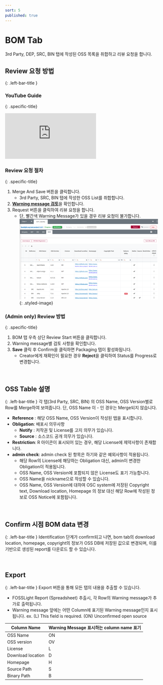 ```yaml
---
sort: 5
published: true
---
```


# BOM Tab
3rd Party, DEP, SRC, BIN 탭에 작성된 OSS 목록을 취합하고 리뷰 요청을 합니다.  


## Review 요청 방법  
{: .left-bar-title }  

### YouTube Guide  
{: .specific-title}  
<div class="youtube-container">
    <iframe src="https://www.youtube.com/embed/ErqmgN-YgD0" title="BOM 탭(SBOM 다운로드)" frameborder="0" allow="accelerometer; autoplay; clipboard-write; encrypted-media; gyroscope; picture-in-picture" allowfullscreen></iframe>
</div>

### Review 요청 절차     
{: .specific-title}  
1. Merge And Save 버튼을 클릭합니다.  
    - 3rd Party, SRC, BIN 탭에 작성한 OSS List를 취합합니다.  
2. [**Warning message 검토**](https://fosslight.org/hub-guide/tips/1_common/5_warning_message)을 확인합니다.  
3. Request 버튼을 클릭하여 리뷰 요청을 합니다.  
    - 단, 빨간색 Warning Message가 있을 경우 리뷰 요청이 불가합니다.  
![prj](images/5_bom_tap.png){: .styled-image}  


### (Admin only) Review 방법
{: .specific-title} 
1. BOM 탭 우측 상단 Review Start 버튼을 클릭합니다.
2. Warning message별 검토 사항을 확인합니다.
3. **Save** 클릭 후 Confirm을 클릭하면 Packaging 탭이 활성화됩니다. 
    - Creator에게 재확인이 필요한 경우 **Reject**을 클릭하여 Status를 Progress로 변경합니다.
<br><br><br>

## OSS Table 설명
{: .left-bar-title }
각 탭(3rd Party, SRC, BIN) 의 OSS Name, OSS Version별로 Row를 Merge하여 보여줍니다. 단, OSS Name 이 - 인 경우는 Merge되지 않습니다.
- **Reference** : 해당 OSS Name, OSS Version이 작성된 탭을 표시합니다.
- **Obligation**: 배포시 의무사항
    - **Notify** : 저작권 및 License를 고지 의무가 있습니다.
    - **Source** : 소스코드 공개 의무가 있습니다.
- **Restriction**: R 아이콘이 표시되어 있는 경우, 해당 License에 제약사항이 존재합니다.
- **admin check**: admin check 된 항목은 하기와 같은 예외사항이 적용됩니다.
    - 해당 Row의 License에 해당하는 Obligation 대신, admin이 변경한 Obligation이 적용됩니다.
    - OSS Name, OSS Version에 포함되지 않은 License도 표기 가능합니다. 
    - OSS Name을 nickname으로 작성할 수 있습니다.
    - OSS Name, OSS Version에 대하여 OSC system에 저장된 Copyright text, Download location, Homepage 의 정보 대신 해당 Row에 작성된 정보로 OSS Notice에 포함됩니다.
<br><br><br>

## Confirm 시점 BOM data 변경 
{: .left-bar-title }
Identification 단계가 confirm되고 나면, bom tab의 download location, homepage, copyright의 정보가 OSS DB에 저장된 값으로 변경되며, 이를 기반으로 생성된 report를 다운로드 할 수 있습니다.
<br><br><br>

## Export
{: .left-bar-title }
Export 버튼을 통해 모든 탭의 내용을 추출할 수 있습니다.
- FOSSLight Report (Spreadsheet) 추출시, 각 Row의 Warning message가 추가로 출력됩니다. 
- Warning message 앞에는 어떤 Column에 표기된 Warning message인지 표시됩니다. ex. (L) This field is required. (ON) Unconfirmed open source

| Column Name                     | Warning Message 표시하는 column name 표기 |
|----------------------------------|-----------------------|
| OSS Name                         | ON                    |
| OSS version                      | OV                    |
| License                          | L                     |
| Download location                | D                     |
| Homepage                         | H                     |
| Source Path                      | S                     |
| Binary Path                      | B                     |
